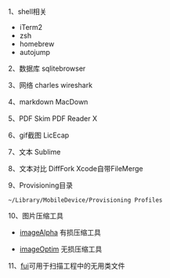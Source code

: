 1、shell相关
* iTerm2
* zsh
* homebrew
* autojump

2、数据库
sqlitebrowser

3、网络
charles
wireshark

4、markdown
MacDown

5、PDF
Skim
PDF Reader X

6、gif截图
LicEcap

7、文本
Sublime

8、文本对比
DiffFork
Xcode自带FileMerge

9、Provisioning目录
```
~/Library/MobileDevice/Provisioning Profiles
```

10、图片压缩工具

* [imageAlpha](https://pngmini.com/) 有损压缩工具

* [imageOptim](https://imageoptim.com/) 无损压缩工具

11、[fui](https://github.com/dblock/fui)可用于扫描工程中的无用类文件
